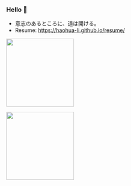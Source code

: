 ### Hello 👋 
- 意志のあるところに、道は開ける。
- Resume: <https://haohua-li.github.io/resume/>


<img src="https://github-readme-stats.vercel.app/api?username=haohua-li&count_private=true" height="180" />

<img src="https://github-readme-stats.vercel.app/api/top-langs/?username=haohua-li&langs_count=8&hide=html,css&layout=compact" height="180" /></a>
